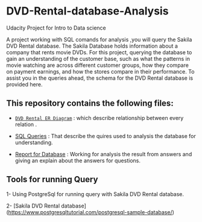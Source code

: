 # DVD-Rental-database-Analysis
Udacity Project for Intro to Data science

A project working with SQL comands for analysis ,you will query the Sakila DVD Rental database. 
The Sakila Database holds information about a company that rents movie DVDs. For this project, querying the database to gain an understanding of the customer base, such as what the patterns in movie watching are across different customer groups, how they compare on payment earnings, and how the stores compare in their performance. 
To assist you in the queries ahead, the schema for the DVD Rental database is provided here.

## This repository contains the following files:
 
 * [`DVD Rental ER Diagram`](https://github.com/hagar912/DVD-Rental-database-Analysis/blob/master/dvd-rental-erd-2.png) :
 which describe relationship between every relation .
 
 * [SQL Queries](https://github.com/hagar912/DVD-Rental-database-Analysis/blob/master/quires.txt) :
       That describe the quires used to analysis the database for understanding.
 
 * [Report for Database](https://github.com/hagar912/DVD-Rental-database-Analysis/blob/master/report.pdf) :
       Working for analysis the result from answers and giving an explain about the answers for questions.
 
 ## Tools for running Query 
 1- Using PostgreSql for running query with Sakila DVD Rental database.
 
 2- [Sakila DVD Rental database] (https://www.postgresqltutorial.com/postgresql-sample-database/)
